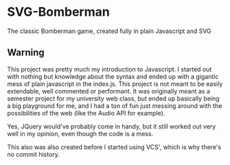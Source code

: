 # SVG-Bomberman
The classic Bomberman game, created fully in plain Javascript and SVG

## Warning
This project was pretty much my introduction to Javascript.
I started out with nothing but knowledge about the syntax and ended up with a gigantic mess of plain javascript in the index.js.
This project is not meant to be easily extendable, well commented or performant. 
It was originally meant as a semester project for my university web class, but ended up basically being a big playground for me, 
and I had a ton of fun just messing around with the possibilities of the web (like the Audio API for example). 

Yes, JQuery would've probably come in handy, but it still worked out very well in my opinion, even though the code is a mess.

This also was also created before I started using VCS', which is why there's no commit history.
